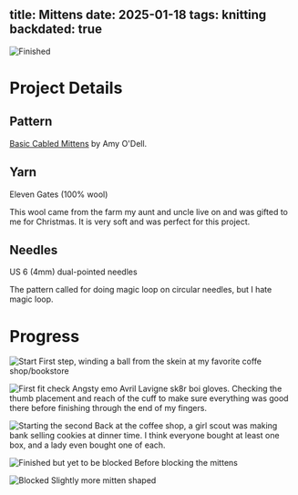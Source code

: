 title: Mittens
date: 2025-01-18
tags: knitting
backdated: true
---
![Finished](done.jpeg)


# Project Details
## Pattern
[Basic Cabled Mittens](https://ravel.me/basic-cabled-mittens) by Amy O'Dell.

## Yarn
Eleven Gates (100% wool)

This wool came from the farm my aunt and uncle live on and was gifted to me for Christmas. It is very soft and was perfect for this project.

## Needles
US 6 (4mm) dual-pointed needles

The pattern called for doing magic loop on circular needles, but I hate magic loop.

# Progress

![Start](1.jpeg)
First step, winding a ball from the skein at my favorite coffe shop/bookstore

![First fit check](2.jpeg)
Angsty emo Avril Lavigne sk8r boi gloves. Checking the thumb placement and reach of the cuff to make sure everything was good there before finishing through the end of my fingers.

![Starting the second](3.jpeg)
Back at the coffee shop, a girl scout was making bank selling cookies at dinner time. I think everyone bought at least one box, and a lady even bought one of each.

![Finished but yet to be blocked](4.jpeg)
Before blocking the mittens

![Blocked](5.jpeg)
Slightly more mitten shaped


